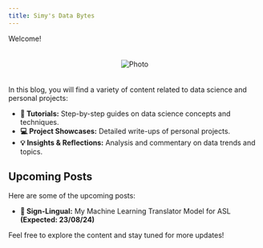 ```yaml
---
title: Simy's Data Bytes
---
```


Welcome!

<div style="text-align: center;">
  <img src="{{ site.baseurl }}/IMG_4192.JPG" alt="Photo" style="max-width: 50%; height: auto; margin: 20px 0;">
</div>


In this blog, you will find a variety of content related to data science and personal projects:

- **📖 Tutorials:** Step-by-step guides on data science concepts and techniques.
- **💻 Project Showcases:** Detailed write-ups of personal projects.
- **💡 Insights & Reflections:** Analysis and commentary on data trends and topics.

## Upcoming Posts

Here are some of the upcoming posts:
  
- **👐 Sign-Lingual:** My Machine Learning Translator Model for ASL  
  **(Expected: 23/08/24)**

Feel free to explore the content and stay tuned for more updates!
